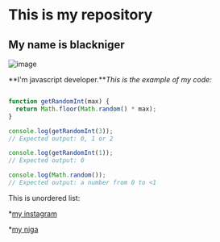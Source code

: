 # This is my repository

## My name is blackniger

![image](https://github.com/Alekskol25/pidopor228337/assets/122686627/7ef6243a-4a4b-4600-b8df-ba15206f1768)

**I'm javascript developer.***This is the example of my code:*

```javascript

function getRandomInt(max) {
  return Math.floor(Math.random() * max);
}

console.log(getRandomInt(3));
// Expected output: 0, 1 or 2

console.log(getRandomInt(1));
// Expected output: 0

console.log(Math.random());
// Expected output: a number from 0 to <1

```
This is unordered list:

*[my instagram](https://www.instagram.com/)

*[my niga](https://github.com/Alekskol25/pidopor228337/assets/122686627/7ef6243a-4a4b-4600-b8df-ba15206f1768)
